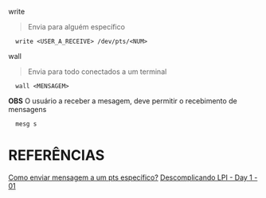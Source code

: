 write 
> Envia para alguém específico
```
  write <USER_A_RECEIVE> /dev/pts/<NUM>
```

wall
> Envia para todo conectados a um terminal
```
  wall <MENSAGEM>
```

**OBS**
O usuário a receber a mesagem, deve permitir o recebimento de mensagens
```
  mesg s
```

# REFERÊNCIAS
[Como enviar mensagem a um pts específico?](https://serverfault.com/questions/282864/how-to-send-a-message-to-a-specific-pts)
[Descomplicando LPI - Day 1 - 01](https://www.youtube.com/watch?v=T0E-8CM7xqU)
